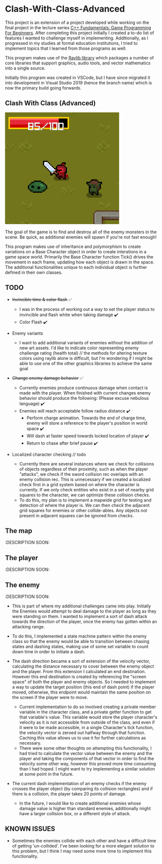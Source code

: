 # Clash-With-Class-Advanced

This project is an extension of a project developed while working on the final project in the lecture series [C++ Fundamentals: Game Programming For Beginners](https://www.gamedev.tv/p/cpp-fundamentals). After completing this project initially I created a to-do list of features I wanted to challenge myself in implementing.
Additionally, as I progressed in my studies at formal education institutions, I tried to implement topics that I learned from those programs as well.

This program makes use of the [Raylib library](https://www.raylib.com/) which packages a number of core libraries that support graphics, audio tools, and vector mathematics into a single source.

Initially this program was created in VSCode, but I have since migrated it into development in Visual Studio 2019 (hence the branch name) which is now the primary build going forwards.

## Clash With Class (Advanced)
![Clash With Class game preview](preview.png)

The goal of the game is to find and destroy all of the enemy monsters in the scene. Be quick, as additional enemies will spawn if you're not fast enough!

This program makes use of inheritance and polymorphism to create variations on a Base Character object in order to create interations in a game space world. Primarily the Base Character function Tick() drives the movement in each frame, updating how each object is drawn in the space. The additional functionalities unique to each individual object is further defined in their own classes. 

## TODO

- ~~Invincible time & color flash~~ :white_check_mark:
  - I was in the process of working out a way to set the player status to invincible and flash white when taking damage :heavy_check_mark:
  - Color Flash :heavy_check_mark:

- Enemy variants
  - I want to add additional variants of enemies without the addition of new art assets. I'd like to indicate color representing enemy challenge rating (health total) // the methods for altering texture colors using raylib alone is difficult, but I'm wondering if I might be able to use one of the other graphics libraries to achieve the same goal

- ~~Change enemy damage behavior~~  :white_check_mark:
  - Currently enemies produce continuous damage when contact is made with the player. When finished with current changes enemy behavior should produce the following: (Please excuse nebulous language) :heavy_check_mark:
  - Enemies will reach acceptable follow radius distance :heavy_check_mark:
    - Perform charge animation. Towards the end of charge time, enemy will store a reference to the player's position in world space :heavy_check_mark:
    - Will dash at faster speed towards locked location of player :heavy_check_mark:
    - Return to chase after brief pause :heavy_check_mark:
   
- Localized character checking // todo
  - Currently there are several instances where we check for collisions of objects regardless of their proximity, such as when the player "attacks", we check if the sword collision rec overlaps with an enemy collision rec. This is unnecessary if we created a localized check first in a grid system based on where the character is currently. If we only check entities who exist in a set of nearby grid squares to the character, we can optimize these collision checks.
  - To do this, my plan is to implement a mapwide grid for testing and detection of where the player is. We can then check the adjacent grid squares for enemies or other collide-ables. Any objects not present in adjacent squares can be ignored from checks.

## The map

:DESCRIPTION SOON:

## The player

:DESCRIPTION SOON:

## The enemy

:DESCRIPTION SOON:

- This is part of where my additional challenges came into play. Initially the Enemies would attempt to deal damage to the player as long as they were standing on them. I wanted to implement a sort of dash attack towards the direction of the player, once the enemy has gotten within an attacking range.
- To do this, I implemented a state machine pattern within the enemy class so that the enemy would be able to transition between chasing states and dashing states, making use of some set variable to count down time in order to initiate a dash.
- The dash direction became a sort of extension of the velocity vector, calculating the distance necessary to cover between the enemy object and the player. From this extension I calculated an end destination. However this end destination is created by referencing the "screen space" of both the player and enemy objects. So I needed to implement a way to update the target position (this end of dash point) if the player moved, otherwise, this endpoint would maintain the same position on the screen if the player were to move.
  - Current implementation to do so involved creating a private member variable in the character class, and a private getter function to get that variable's value. This variable would store the player character's velocity as it is not accessible from outside of the class, and even if it were to be made accessible, in a single Character's tick function, the velocity vector is zeroed out halfway through that function. Caching this value allows us to use it for further calculations as necessary.
  - There were some other thoughts on attempting this functionality, I had tried to calculate the vector value between the enemy and the player and taking the components of that vector in order to find the velocity some other way, however this proved more time consuming than I had hoped. I might want to try implementing a similar solution at some point in the future.

- The current dash implementation of an enemy checks if the enemy crosses the player object (by comparing its collision rectangles) and if there is a collision, the player takes 20 points of damage.
  - In the future, I would like to create additional enemies whose damage value is higher than standard enemies, additionally might have a larger collision box, or a different style of attack.

## KNOWN ISSUES
- Sometimes the enemies collide with each other and have a difficult time of getting 'un-collided'. I've been looking for a more elegant solution to this problem, but I think I may need some more time to implement this functionality.
